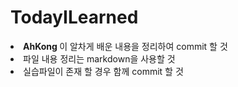 # TodayILearned

<li> <strong> AhKong </strong>이 알차게 배운 내용을 정리하여 commit 할 것 </li>
<li> 파일 내용 정리는 markdown을 사용할 것 </li>
<li> 실습파일이 존재 할 경우 함께 commit 할 것  </li>
